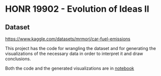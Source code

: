 # HONR 19902  - Evolution of Ideas II
## Dataset
https://www.kaggle.com/datasets/mrmorj/car-fuel-emissions

This project has the code for wrangling the dataset and for generating the visualizations of the necessary data in order to interpret it and draw conclusions.

Both the code and the generated visualizations are in [notebook](02152023_HONR19902_FinalProject_TeamWon.ipynb)

